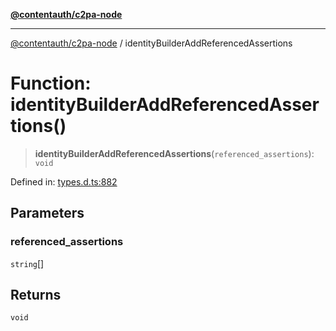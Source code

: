 [**@contentauth/c2pa-node**](../README.md)

***

[@contentauth/c2pa-node](../README.md) / identityBuilderAddReferencedAssertions

# Function: identityBuilderAddReferencedAssertions()

> **identityBuilderAddReferencedAssertions**(`referenced_assertions`): `void`

Defined in: [types.d.ts:882](https://github.com/contentauth/c2pa-node-v2/blob/c336e36bb30fc393837615821d0e64cbfdcdeea6/js-src/types.d.ts#L882)

## Parameters

### referenced\_assertions

`string`[]

## Returns

`void`
